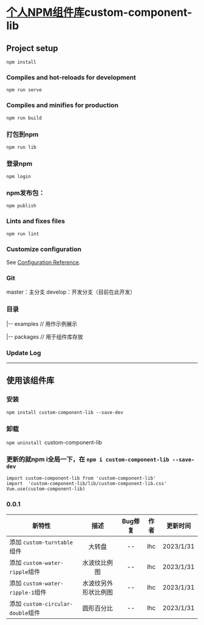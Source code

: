# [个人NPM组件库](https://www.npmjs.com/package/zzmcomponentlib)custom-component-lib

## Project setup

```
npm install
```

### Compiles and hot-reloads for development

```
npm run serve
```

### Compiles and minifies for production

```
npm run build
```

### 打包到npm

```
npm run lib
```

### 登录npm

```
npm login
```

### npm发布包：

```
npm publish
```

### Lints and fixes files

```
npm run lint
```

### Customize configuration

See [Configuration Reference](https://cli.vuejs.org/config/).

### Git

master：主分支
develop：开发分支（目前在此开发）

### 目录

|-- examples      // 用作示例展示

|-- packages      // 用于组件库存放

### Update Log

---

## 使用该组件库

### 安装

`npm install custom-component-lib --save-dev`

### 卸载

`npm uninstall `custom-component-lib 

### 更新的就npm i全局一下，在 `npm i custom-component-lib --save-dev`

```
import custom-component-lib from 'custom-component-lib'
import  'custom-component-lib/lib/custom-component-lib.css'
Vue.use(custom-component-lib)
```

### 0.0.1

| 新特性                              |         描述         | Bug修复 | 作者 | 更新时间 |
| ----------------------------------- | :------------------: | :-----: | :--: | :-------: |
| 添加 `custom-turntable`组件       |        大转盘        |   --   | lhc | 2023/1/31 |
| 添加 `custom-water-ripple`组件    |     水波纹比例图     |   --   | lhc | 2023/1/31 |
| 添加 `custom-water-ripple-1`组件  | 水波纹另外形状比例图 |   --   | lhc | 2023/1/31 |
| 添加 `custom-circular-double`组件 |      圆形百分比      |   --   | lhc | 2023/1/31 |
